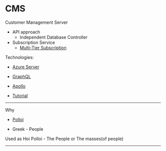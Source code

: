 ﻿# CMS
Customer Management Server

* API approach
    * Independent Database Controller
* Subscription Service
    * [Multi-Tier Subscription](Subscription.md)


Technologies:

* [Azure Server]('')
* [GraphQL]('')
* [Apollo]('')

* [Tutorial]('https://www.youtube.com/watch?v=7R33hGFV4f0')


---

Why 
* [Polloi](https://en.wiktionary.org/wiki/%CF%80%CE%BF%CE%BB%CE%BB%CE%BF%CE%AF)


* Greek - People

Used as Hoi Polloi - The People or The masses(of people)

---
